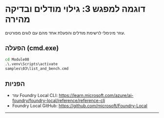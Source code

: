 <!--
CO_OP_TRANSLATOR_METADATA:
{
  "original_hash": "ed8edea2fc43898c2537130fb3ae6878",
  "translation_date": "2025-09-22T21:54:09+00:00",
  "source_file": "Module08/samples/03/README.md",
  "language_code": "he"
}
-->
# דוגמה למפגש 3: גילוי מודלים ובדיקה מהירה

עוזר מינימלי לרשימת מודלים והפעלת אחד מהם עם לוגים מפורטים.

## הפעלה (cmd.exe)
```cmd
cd Module08
.\.venv\Scripts\activate
samples\03\list_and_bench.cmd
```

## הפניות
- עזר Foundry Local CLI: https://learn.microsoft.com/azure/ai-foundry/foundry-local/reference/reference-cli
- Foundry Local GitHub: https://github.com/microsoft/Foundry-Local

---

